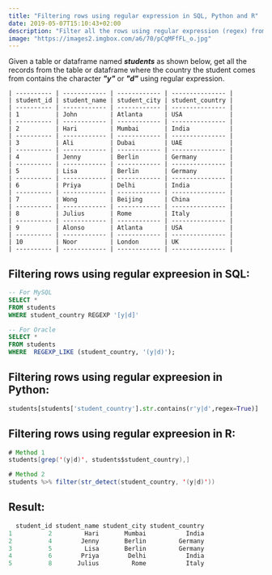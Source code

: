 ```yaml
---
title: "Filtering rows using regular expression in SQL, Python and R"
date: 2019-05-07T15:10:43+02:00
description: "Filter all the rows using regular expression (regex) from the given table in SQL or given dataframe in Python or R."
image: "https://images2.imgbox.com/a6/70/pCqMFfFL_o.jpg"
---
```


Given a table or dataframe named *__students__* as shown below, get all the records from the table or dataframe where the country the student comes from contains the character *__"y"__* or *__"d"__* using regular expression.

```
| ---------- | ------------ | ------------ | --------------- |
| student_id | student_name | student_city | student_country |
| ---------- | ------------ | ------------ | --------------- |
| 1          | John         | Atlanta      | USA             |
| ---------- | ------------ | ------------ | --------------- |
| 2          | Hari         | Mumbai       | India           |
| ---------- | ------------ | ------------ | --------------- |
| 3          | Ali          | Dubai        | UAE             |
| ---------- | ------------ | ------------ | --------------- |
| 4          | Jenny        | Berlin       | Germany         |
| ---------- | ------------ | ------------ | --------------- |
| 5          | Lisa         | Berlin       | Germany         |
| ---------- | ------------ | ------------ | --------------- |
| 6          | Priya        | Delhi        | India           |
| ---------- | ------------ | ------------ | --------------- |
| 7          | Wong         | Beijing      | China           |
| ---------- | ------------ | ------------ | --------------- |
| 8          | Julius       | Rome         | Italy           |
| ---------- | ------------ | ------------ | --------------- |
| 9          | Alonso       | Atlanta      | USA             |
| ---------- | ------------ | ------------ | --------------- |
| 10         | Noor         | London       | UK              |
| ---------- | ------------ | ------------ | --------------- |
```

## Filtering rows using regular expreesion in SQL:

```SQL
-- For MySQL
SELECT * 
FROM students
WHERE student_country REGEXP '[y|d]'

-- For Oracle
SELECT * 
FROM students
WHERE  REGEXP_LIKE (student_country, '(y|d)');
```

## Filtering rows using regular expreesion in Python:

```Python
students[students['student_country'].str.contains(r'y|d',regex=True)]
```

## Filtering rows using regular expreesion in R:

```Java
# Method 1
students[grep('(y|d)', students$student_country),]

# Method 2
students %>% filter(str_detect(student_country, '(y|d)'))
```

## Result:

```Java
  student_id student_name student_city student_country
1          2         Hari       Mumbai           India
2          4        Jenny       Berlin         Germany
3          5         Lisa       Berlin         Germany
4          6        Priya        Delhi           India
5          8       Julius         Rome           Italy
```